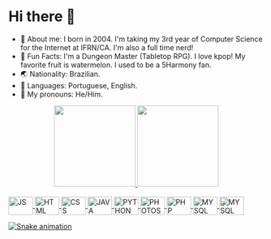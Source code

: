 # Hi there 👋
- 📄 About me: I born in 2004. I'm taking my 3rd year of Computer Science for the Internet at IFRN/CA. I'm also a full time nerd!
- 🎲 Fun Facts: I'm a Dungeon Master (Tabletop RPG). I love kpop! My favorite fruit is watermelon. I used to be a 5Harmony fan.
- 🌏 Nationality: Brazilian.
- 💬 Languages: Portuguese, English.
- 👦 My pronouns: He/Him.

<div align="center" width="100vh">
  <a href="https://github.com/hananitallyson">
  <img height="160em" src="https://github-readme-stats.vercel.app/api?username=hananitallyson&show_icons=true&theme=tokyonight&include_all_commits=true&count_private=true"/>
  <img height="160em" src="https://github-readme-stats.vercel.app/api/top-langs/?username=hananitallyson&layout=compact&langs_count=7&theme=tokyonight"/>
</div>
  
<div style="display: inline_block"><br>
  <img align="center" title="JavaScript" alt="JS" height="36" width="48" src="https://cdn.jsdelivr.net/gh/devicons/devicon/icons/javascript/javascript-original.svg">
  <img align="center" title="HTML5" alt="HTML" height="36" width="48" src="https://cdn.jsdelivr.net/gh/devicons/devicon/icons/html5/html5-original.svg">
  <img align="center" title="CSS3" alt="CSS" height="36" width="48" src="https://cdn.jsdelivr.net/gh/devicons/devicon/icons/css3/css3-original.svg">
  <img align="center" title="Java" alt="JAVA" height="36" width="48" src="https://cdn.jsdelivr.net/gh/devicons/devicon/icons/java/java-plain.svg">
  <img align="center" title="Python" alt="PYTHON" height="36" width="48" src="https://cdn.jsdelivr.net/gh/devicons/devicon/icons/python/python-original.svg">
  <img align="center" title="Photoshop" alt="PHOTOSHOP" height="36" width="48" src="https://cdn.jsdelivr.net/gh/devicons/devicon/icons/photoshop/photoshop-plain.svg">
  <img align="center" title="PHP" alt="PHP" height="36" width="48" src="https://cdn.jsdelivr.net/gh/devicons/devicon/icons/php/php-original.svg">
  <img align="center" title="MySQL" alt="MYSQL" height="36" width="48" src="https://cdn.jsdelivr.net/gh/devicons/devicon/icons/mysql/mysql-original-wordmark.svg">
  <img align="center" title="MySQL" alt="MYSQL" height="36" width="48" src="https://cdn.jsdelivr.net/gh/devicons/devicon/icons/unity/unity-original.svg"/>
</div>
    
![Snake animation](https://github.com/hananitallyson/hananitallyson/blob/output/github-contribution-grid-snake.svg)
